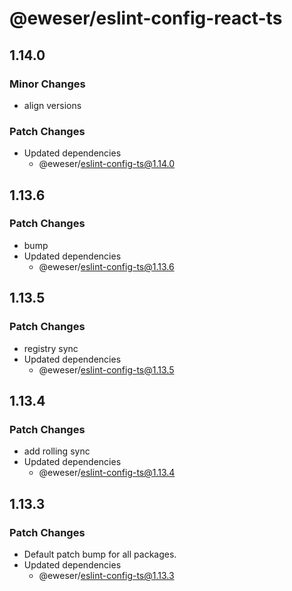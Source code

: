 # @eweser/eslint-config-react-ts

## 1.14.0

### Minor Changes

- align versions

### Patch Changes

- Updated dependencies
  - @eweser/eslint-config-ts@1.14.0

## 1.13.6

### Patch Changes

- bump
- Updated dependencies
  - @eweser/eslint-config-ts@1.13.6

## 1.13.5

### Patch Changes

- registry sync
- Updated dependencies
  - @eweser/eslint-config-ts@1.13.5

## 1.13.4

### Patch Changes

- add rolling sync
- Updated dependencies
  - @eweser/eslint-config-ts@1.13.4

## 1.13.3

### Patch Changes

- Default patch bump for all packages.
- Updated dependencies
  - @eweser/eslint-config-ts@1.13.3

